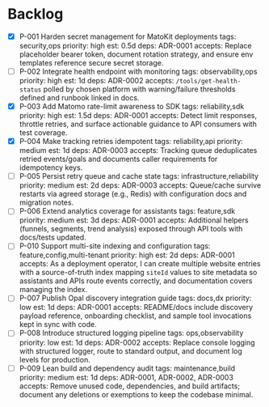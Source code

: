 # Backlog
- [x] P-001 Harden secret management for MatoKit deployments
      tags: security,ops  priority: high  est: 0.5d
      deps: ADR-0001
      accepts: Replace placeholder bearer token, document rotation strategy, and ensure env templates reference secure secret storage.
- [ ] P-002 Integrate health endpoint with monitoring
      tags: observability,ops  priority: high  est: 1d
      deps: ADR-0002
      accepts: `/tools/get-health-status` polled by chosen platform with warning/failure thresholds defined and runbook linked in docs.
- [x] P-003 Add Matomo rate-limit awareness to SDK
      tags: reliability,sdk  priority: high  est: 1.5d
      deps: ADR-0001
      accepts: Detect limit responses, throttle retries, and surface actionable guidance to API consumers with test coverage.
- [x] P-004 Make tracking retries idempotent
      tags: reliability,api  priority: medium  est: 1d
      deps: ADR-0003
      accepts: Tracking queue deduplicates retried events/goals and documents caller requirements for idempotency keys.
- [ ] P-005 Persist retry queue and cache state
      tags: infrastructure,reliability  priority: medium  est: 2d
      deps: ADR-0003
      accepts: Queue/cache survive restarts via agreed storage (e.g., Redis) with configuration docs and migration notes.
- [ ] P-006 Extend analytics coverage for assistants
      tags: feature,sdk  priority: medium  est: 3d
      deps: ADR-0001
      accepts: Additional helpers (funnels, segments, trend analysis) exposed through API tools with docs/tests updated.
- [ ] P-010 Support multi-site indexing and configuration
      tags: feature,config,multi-tenant  priority: high  est: 2d
      deps: ADR-0001
      accepts: As a deployment operator, I can create multiple website entries with a source-of-truth index mapping `siteId` values to site metadata so assistants and APIs route events correctly, and documentation covers managing the index.
- [ ] P-007 Publish Opal discovery integration guide
      tags: docs,dx  priority: low  est: 1d
      deps: ADR-0001
      accepts: README/docs include discovery payload reference, onboarding checklist, and sample tool invocations kept in sync with code.
- [ ] P-008 Introduce structured logging pipeline
      tags: ops,observability  priority: low  est: 1d
      deps: ADR-0002
      accepts: Replace console logging with structured logger, route to standard output, and document log levels for production.
- [ ] P-009 Lean build and dependency audit
      tags: maintenance,build  priority: medium  est: 1d
      deps: ADR-0001, ADR-0002, ADR-0003
      accepts: Remove unused code, dependencies, and build artifacts; document any deletions or exemptions to keep the codebase minimal.
